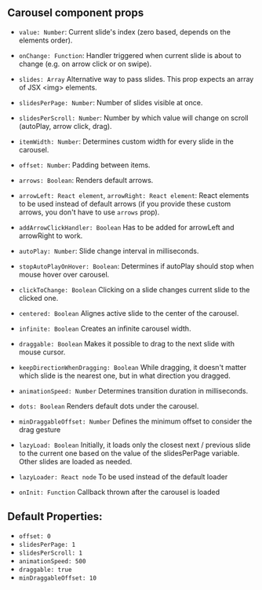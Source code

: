 ## Carousel component props

* ```value: Number```: Current slide's index (zero based, depends on the elements order).

* ```onChange: Function```: Handler triggered when current slide is about to change (e.g. on arrow click or on swipe).

* ```slides: Array``` Alternative way to pass slides. This prop expects an array of JSX \<img\> elements.

* ```slidesPerPage: Number```: Number of slides visible at once.

* ```slidesPerScroll: Number```: Number by which value will change on scroll (autoPlay, arrow click, drag).

* ```itemWidth: Number```: Determines custom width for every slide in the carousel.

* ```offset: Number```: Padding between items.

* ```arrows: Boolean```: Renders default arrows.

* ```arrowLeft: React element```, ```arrowRight: React element```: React elements to be used instead of default arrows (if you provide these custom arrows, you don't have to use ```arrows``` prop).

* ```addArrowClickHandler: Boolean``` Has to be added for arrowLeft and arrowRight to work.

* ```autoPlay: Number```: Slide change interval in milliseconds.

* ```stopAutoPlayOnHover: Boolean```: Determines if autoPlay should stop when mouse hover over carousel.

* ```clickToChange: Boolean``` Clicking on a slide changes current slide to the clicked one.

* ```centered: Boolean``` Alignes active slide to the center of the carousel.

* ```infinite: Boolean``` Creates an infinite carousel width.

* ```draggable: Boolean``` Makes it possible to drag to the next slide with mouse cursor.

* ```keepDirectionWhenDragging: Boolean``` While dragging, it doesn't matter which slide is the nearest one, but in what direction you dragged.

* ```animationSpeed: Number``` Determines transition duration in milliseconds.

* ```dots: Boolean``` Renders default dots under the carousel.

* ```minDraggableOffset: Number``` Defines the minimum offset to consider the drag gesture

* ```lazyLoad: Boolean``` Initially, it loads only the closest next / previous slide to the current one based on the value of the slidesPerPage variable. Other slides are loaded as needed.

* ```lazyLoader: React node``` To be used instead of the default loader

* ```onInit: Function``` Callback thrown after the carousel is loaded

## Default Properties:

- ```offset: 0```
- ```slidesPerPage: 1```
- ```slidesPerScroll: 1```
- ```animationSpeed: 500```
- ```draggable: true```
- ```minDraggableOffset: 10```

